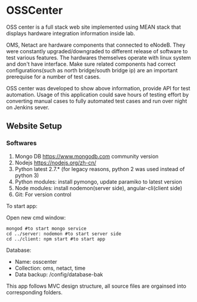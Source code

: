 # OSSCenter

OSS center is a full stack web site implemented using MEAN stack that displays hardware integration information inside lab. 

OMS, Netact are hardware components that connected to eNodeB. They were constantly upgraded/downgraded to different release of software to test various features. The hardwares themselves operate with linux system and don't have interface. Make sure related components had correct configurations(such as north bridge/south bridge ip) are an important prerequise for a number of test cases. 

OSS center was developed to show above information, provide API for test automation. Usage of this application could save hours of testing effort by converting manual cases to fully automated test cases and run over night on Jenkins sever. 

## Website Setup 
### Softwares
1. Mongo DB https://www.mongodb.com community version
2. Nodejs https://nodejs.org/zh-cn/ 
3. Python latest 2.7.* (for legacy reasons, python 2 was used instead of python 3)
4. Python modules: install pymongo, update paramiko to latest version
5. Node modules: install nodemon(server side), angular-cli(client side)
6. Git: For version control

To start app:

Open new cmd window: 
```
mongod #to start mongo service
cd ../server: nodemon #to start server side
cd ../client: npm start #to start app
```

Database:

* Name: osscenter
* Collection: oms, netact, time
* Data backup: /config/database-bak

This app follows MVC design structure, all source files are orgainsed into corresponding folders.

